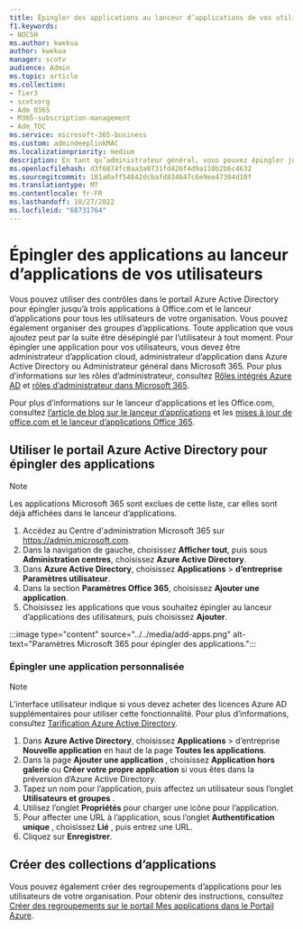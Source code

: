 ```yaml
---
title: Épingler des applications au lanceur d’applications de vos utilisateurs
f1.keywords:
- NOCSH
ms.author: kwekua
author: kwekua
manager: scotv
audience: Admin
ms.topic: article
ms.collection:
- Tier3
- scotvorg
- Adm_O365
- M365-subscription-management
- Adm_TOC
ms.service: microsoft-365-business
ms.custom: admindeeplinkMAC
ms.localizationpriority: medium
description: En tant qu’administrateur général, vous pouvez épingler jusqu’à trois applications au lanceur d’applications de vos utilisateurs.
ms.openlocfilehash: d3f6874fc0aa3a0731fd426f4d9a110b2b6c4632
ms.sourcegitcommit: 181a0aff54842dcbafd834647c6e9ee47304d10f
ms.translationtype: MT
ms.contentlocale: fr-FR
ms.lasthandoff: 10/27/2022
ms.locfileid: "68731764"
---
```

# <a name="pin-apps-to-your-users-app-launcher"></a>Épingler des applications au lanceur d’applications de vos utilisateurs

Vous pouvez utiliser des contrôles dans le portail Azure Active Directory pour épingler jusqu’à trois applications à Office.com et le lanceur d’applications pour tous les utilisateurs de votre organisation. Vous pouvez également organiser des groupes d’applications. Toute application que vous ajoutez peut par la suite être désépinglé par l’utilisateur à tout moment. Pour épingler une application pour vos utilisateurs, vous devez être administrateur d’application cloud, administrateur d’application dans Azure Active Directory ou Administrateur général dans Microsoft 365. Pour plus d’informations sur les rôles d’administrateur, consultez [Rôles intégrés Azure AD](/azure/active-directory/roles/permissions-reference) et [rôles d’administrateur dans Microsoft 365](../add-users/about-admin-roles.md). 

Pour plus d’informations sur le lanceur d’applications et les Office.com, consultez [l’article de blog sur le lanceur d’applications](https://support.microsoft.com/office/79f12104-6fed-442f-96a0-eb089a3f476a) et les [mises à jour de office.com et le lanceur d’applications Office 365](https://techcommunity.microsoft.com/t5/office-365-blog/updates-to-office-com-and-the-office-365-app-launcher/ba-p/1150503).

## <a name="use-the-azure-active-directory-portal-to-pin-apps"></a>Utiliser le portail Azure Active Directory pour épingler des applications

> [!NOTE]
> Les applications Microsoft 365 sont exclues de cette liste, car elles sont déjà affichées dans le lanceur d’applications.

1. Accédez au Centre d'administration Microsoft 365 sur <a href="https://go.microsoft.com/fwlink/p/?linkid=2024339" target="_blank">https://admin.microsoft.com</a>.
2. Dans la navigation de gauche, choisissez **Afficher tout**, puis sous **Administration centres**, choisissez **Azure Active Directory**.
3. Dans **Azure Active Directory**, choisissez **Applications** > **d’entreprise Paramètres utilisateur**.
4. Dans la section **Paramètres Office 365**, choisissez **Ajouter une application**.
5. Choisissez les applications que vous souhaitez épingler au lanceur d’applications des utilisateurs, puis choisissez **Ajouter**.

:::image type="content" source="../../media/add-apps.png" alt-text="Paramètres Microsoft 365 pour épingler des applications.":::

### <a name="pin-a-custom-app"></a>Épingler une application personnalisée

> [!NOTE]
> L’interface utilisateur indique si vous devez acheter des licences Azure AD supplémentaires pour utiliser cette fonctionnalité. Pour plus d’informations, consultez [Tarification Azure Active Directory](https://azure.microsoft.com/pricing/details/active-directory/).

1. Dans **Azure Active Directory**, choisissez **Applications** >  d’entreprise **Nouvelle application** en haut de la page **Toutes les applications**.
2. Dans la page **Ajouter une application** , choisissez **Application hors galerie** ou **Créer votre propre application** si vous êtes dans la préversion d’Azure Active Directory. 
3. Tapez un nom pour l’application, puis affectez un utilisateur sous l’onglet **Utilisateurs et groupes** .
4. Utilisez l’onglet **Propriétés** pour charger une icône pour l’application.
5. Pour affecter une URL à l’application, sous l’onglet **Authentification unique** , choisissez **Lié** , puis entrez une URL.
6. Cliquez sur **Enregistrer**.

## <a name="create-application-collections"></a>Créer des collections d’applications

Vous pouvez également créer des regroupements d’applications pour les utilisateurs de votre organisation. Pour obtenir des instructions, consultez [Créer des regroupements sur le portail Mes applications dans le Portail Azure](/azure/active-directory/manage-apps/access-panel-collections).